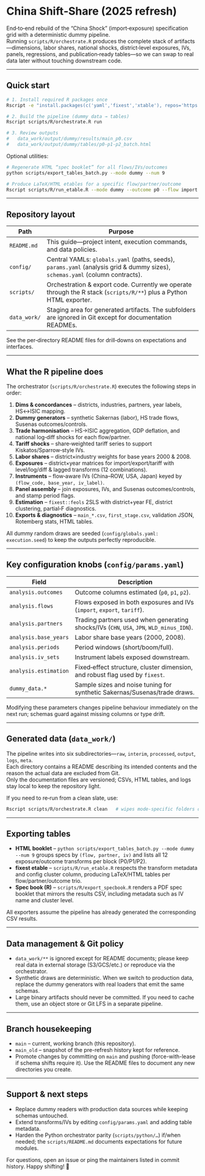 # China Shift‑Share (2025 refresh)

End‑to‑end rebuild of the “China Shock” (import‐exposure) specification grid with a deterministic dummy pipeline.  
Running `scripts/R/orchestrate.R` produces the complete stack of artifacts—dimensions, labor shares, national shocks, district‑level exposures, IVs, panels, regressions, and publication‑ready tables—so we can swap to real data later without touching downstream code.

---

## Quick start

```bash
# 1. Install required R packages once
Rscript -e "install.packages(c('yaml','fixest','xtable'), repos='https://cloud.r-project.org')"

# 2. Build the pipeline (dummy data → tables)
Rscript scripts/R/orchestrate.R run

# 3. Review outputs
#   data_work/output/dummy/results/main_p0.csv
#   data_work/output/dummy/tables/p0-p1-p2_batch.html
```

Optional utilities:

```bash
# Regenerate HTML “spec booklet” for all flows/IVs/outcomes
python scripts/export_tables_batch.py --mode dummy --num 9

# Produce LaTeX/HTML etables for a specific flow/partner/outcome
Rscript scripts/R/run_etable.R --mode dummy --outcome p0 --flow import --partner CHN --num 6
```

---

## Repository layout

| Path | Purpose |
| --- | --- |
| `README.md` | This guide—project intent, execution commands, and data policies. |
| `config/` | Central YAMLs: `globals.yaml` (paths, seeds), `params.yaml` (analysis grid & dummy sizes), `schemas.yaml` (column contracts). |
| `scripts/` | Orchestration & export code. Currently we operate through the R stack (`scripts/R/**`) plus a Python HTML exporter. |
| `data_work/` | Staging area for generated artifacts. The subfolders are ignored in Git except for documentation READMEs. |

See the per‑directory README files for drill‑downs on expectations and interfaces.

---

## What the R pipeline does

The orchestrator (`scripts/R/orchestrate.R`) executes the following steps in order:

1. **Dims & concordances** – districts, industries, partners, year labels, HS↔ISIC mapping.
2. **Dummy generators** – synthetic Sakernas (labor), HS trade flows, Susenas outcomes/controls.
3. **Trade harmonisation** – HS→ISIC aggregation, GDP deflation, and national log‑diff shocks for each flow/partner.
4. **Tariff shocks** – share‑weighted tariff series to support Kiskatos/Sparrow‑style IVs.
5. **Labor shares** – district×industry weights for base years 2000 & 2008.
6. **Exposures** – district×year matrices for import/export/tariff with level/log/diff & lagged transforms (12 combinations).
7. **Instruments** – flow‑aware IVs (China–ROW, USA, Japan) keyed by `(flow_code, base_year, iv_label)`.
8. **Panel assembly** – join exposures, IVs, and Susenas outcomes/controls, and stamp period flags.
9. **Estimation** – `fixest::feols` 2SLS with district+year FE, district clustering, partial‑F diagnostics.
10. **Exports & diagnostics** – `main_*.csv`, `first_stage.csv`, validation JSON, Rotemberg stats, HTML tables.

All dummy random draws are seeded (`config/globals.yaml: execution.seed`) to keep the outputs perfectly reproducible.

---

## Key configuration knobs (`config/params.yaml`)

| Field | Description |
| --- | --- |
| `analysis.outcomes` | Outcome columns estimated (`p0`, `p1`, `p2`). |
| `analysis.flows` | Flows exposed in both exposures and IVs (`import`, `export`, `tariff`). |
| `analysis.partners` | Trading partners used when generating shocks/IVs (`CHN`, `USA`, `JPN`, `WLD_minus_IDN`). |
| `analysis.base_years` | Labor share base years (2000, 2008). |
| `analysis.periods` | Period windows (short/boom/full). |
| `analysis.iv_sets` | Instrument labels exposed downstream. |
| `analysis.estimation` | Fixed‑effect structure, cluster dimension, and robust flag used by `fixest`. |
| `dummy_data.*` | Sample sizes and noise tuning for synthetic Sakernas/Susenas/trade draws. |

Modifying these parameters changes pipeline behaviour immediately on the next run; schemas guard against missing columns or type drift.

---

## Generated data (`data_work/`)

The pipeline writes into six subdirectories—`raw`, `interim`, `processed`, `output`, `logs`, `meta`.  
Each directory contains a README describing its intended contents and the reason the actual data are excluded from Git.  
Only the documentation files are versioned; CSVs, HTML tables, and logs stay local to keep the repository light.

If you need to re‑run from a clean slate, use:

```bash
Rscript scripts/R/orchestrate.R clean   # wipes mode-specific folders defined in config/globals.yaml
```

---

## Exporting tables

- **HTML booklet** – `python scripts/export_tables_batch.py --mode dummy --num 9` groups specs by `(flow, partner, iv)` and lists all 12 exposure/outcome transforms per block (P0/P1/P2).
- **fixest etable** – `scripts/R/run_etable.R` respects the transform metadata and config cluster column, producing LaTeX/HTML tables per flow/partner/outcome trio.
- **Spec book (R)** – `scripts/R/export_specbook.R` renders a PDF spec booklet that mirrors the results CSV, including metadata such as IV name and cluster level.

All exporters assume the pipeline has already generated the corresponding CSV results.

---

## Data management & Git policy

- `data_work/**` is ignored except for README documents; please keep real data in external storage (S3/GCS/etc.) or reproduce via the orchestrator.
- Synthetic draws are deterministic. When we switch to production data, replace the dummy generators with real loaders that emit the same schemas.
- Large binary artifacts should never be committed. If you need to cache them, use an object store or Git LFS in a separate pipeline.

---

## Branch housekeeping

- `main` – current, working branch (this repository).
- `main_old` – snapshot of the pre-refresh history kept for reference.
- Promote changes by committing on `main` and pushing (force-with-lease if schema shifts require it). Use the README files to document any new directories you create.

---

## Support & next steps

- Replace dummy readers with production data sources while keeping schemas untouched.
- Extend transforms/IVs by editing `config/params.yaml` and adding table metadata.
- Harden the Python orchestrator parity (`scripts/python/…`) if/when needed; the `scripts/README.md` documents expectations for future modules.

For questions, open an issue or ping the maintainers listed in commit history. Happy shifting! 🚀
